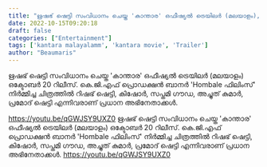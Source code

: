 ```yaml
---
title: "ഋഷഭ് ഷെട്ടി സംവിധാനം ചെയ്ത 'കാന്താര' ഒഫീഷ്യൽ ട്രെയിലർ (മലയാളം), ഒക്ടോബർ 20 റിലീസ്"
date: 2022-10-15T09:20:18
draft: false
categories: ["Entertainment"]
tags: ['kantara malayalamm', 'kantara movie', 'Trailer']
author: "Beaumaris"
---
```


ഋഷഭ് ഷെട്ടി സംവിധാനം ചെയ്ത 'കാന്താര' ഒഫീഷ്യൽ ട്രെയിലർ (മലയാളം) ഒക്ടോബർ 20 റിലീസ്. കെ.ജി.എഫ് പ്രൊഡക്ഷൻ ബാനർ 'Hombale ഫിലിംസ്' നിർമ്മിച്ച ചിത്രത്തിൽ റിഷഭ് ഷെട്ടി, കിഷോർ, സപ്തമി ഗൗഡ, അച്ചുത് കുമാർ, പ്രമോദ് ഷെട്ടി എന്നിവരാണ് പ്രധാന അഭിനേതാക്കൾ.

https://youtu.be/qGWJSY9UXZ0
ഋഷഭ് ഷെട്ടി സംവിധാനം ചെയ്ത 'കാന്താര' ഒഫീഷ്യൽ ട്രെയിലർ (മലയാളം) ഒക്ടോബർ 20 റിലീസ്. കെ.ജി.എഫ് പ്രൊഡക്ഷൻ ബാനർ 'Hombale ഫിലിംസ്' നിർമ്മിച്ച ചിത്രത്തിൽ റിഷഭ് ഷെട്ടി, കിഷോർ, സപ്തമി ഗൗഡ, അച്ചുത് കുമാർ, പ്രമോദ് ഷെട്ടി എന്നിവരാണ് പ്രധാന അഭിനേതാക്കൾ. https://youtu.be/qGWJSY9UXZ0

